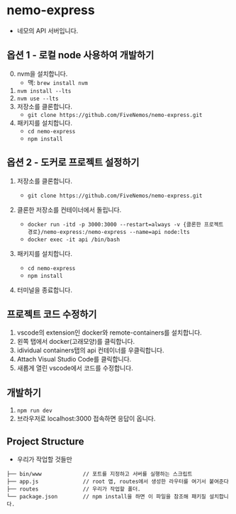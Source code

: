 # nemo-express
- 네모의 API 서버입니다.

## 옵션 1 - 로컬 node 사용하여 개발하기
0. nvm을 설치합니다.
   - 맥: `brew install nvm`
1. `nvm install --lts`
2. `nvm use --lts`
3. 저장소를 클론합니다.
   - `git clone https://github.com/FiveNemos/nemo-express.git`
4. 패키지를 설치합니다.
   - `cd nemo-express`
   - `npm install`

## 옵션 2 - 도커로 프로젝트 설정하기
1. 저장소를 클론합니다.
   - `git clone https://github.com/FiveNemos/nemo-express.git`

2. 클론한 저장소를 컨테이너에서 돌립니다.
   - `docker run -itd -p 3000:3000 --restart=always -v {클론한 프로젝트 경로}/nemo-express:/nemo-express --name=api node:lts`
   - `docker exec -it api /bin/bash`

3. 패키지를 설치합니다.
   - `cd nemo-express`
   - `npm install`

4. 터미널을 종료합니다.

## 프로젝트 코드 수정하기
1. vscode의 extension인 docker와 remote-containers를 설치합니다.
2. 왼쪽 탭에서 docker(고래모양)를 클릭합니다.
3. idividual containers탭의 api 컨테이너를 우클릭합니다.
4. Attach Visual Studio Code를 클릭합니다.
5. 새롭게 열린 vscode에서 코드를 수정합니다.


## 개발하기
1. `npm run dev`
2. 브라우저로 localhost:3000 접속하면 응답이 옵니다.

## Project Structure
- 우리가 작업할 것들만
```
├── bin/www             // 포트를 지정하고 서버를 실행하는 스크립트
├── app.js              // root 앱, routes에서 생성한 라우터를 여기서 붙여준다
├── routes              // 우리가 작업할 폴더.
└── package.json        // npm install을 하면 이 파일을 참조해 패키질 설치합니다.
```
